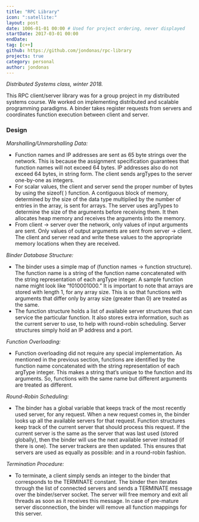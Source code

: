 ```yaml
---
title: "RPC Library"
icon: ":satellite:"
layout: post
date: 1006-01-01 00:00 # Used for project ordering, never displayed
startDate: 2017-03-01 00:00
endDate: 
tag: [c++]
github: https://github.com/jondonas/rpc-library
projects: true
category: personal
author: jondonas
---
```


*Distributed Systems class, winter 2018.*

This RPC client/server library was for a group project in my distributed systems course. We worked on implementing distributed and scalable programming paradigms. A binder takes register requests from servers and coordinates function execution between client and server.

### Design

*Marshalling/Unmarshalling Data:*  
* Function names and IP addresses are sent as 65 byte strings over the network. This is because the assignment specification guarantees that function names will not exceed 64 bytes. IP addresses also do not exceed 64 bytes, in string form. The client sends argTypes to the server one-by-one as integers.
* For scalar values, the client and server send the proper number of bytes by using the sizeof( ) function. A contiguous block of memory, determined by the size of the data type multiplied by the number of entries in the array, is sent for arrays. The server uses argTypes to determine the size of the arguments before receiving them. It then allocates heap memory and receives the arguments into the memory.  
* From client → server over the network, only values of input arguments are sent. Only values of output arguments are sent from server → client. The client and server read and write these values to the appropriate memory locations when they are received.

*Binder Database Structure:*  
* The binder uses a simple map of (function names → function structure). The function name is a string of the function name concatenated with the string representation of each argType integer. A sample function name might look like “f010001000.” It is important to note that arrays are stored with length 1, for any array size. This is so that functions with arguments that differ only by array size (greater than 0) are treated as the same.  
* The function structure holds a list of available server structures that can service the particular function. It also stores extra information, such as the current server to use, to help with round-robin scheduling. Server structures simply hold an IP address and a port.

*Function Overloading:*  
* Function overloading did not require any special implementation. As mentioned in the previous section, functions are identified by the function name concatenated with the string representation of each argType integer. This makes a string that’s unique to the function and its arguments. So, functions with the same name but different arguments are treated as different.

*Round-Robin Scheduling:*  
* The binder has a global variable that keeps track of the most recently used server, for any request. When a new request comes in, the binder looks up all the available servers for that request. Function structures keep track of the current server that should process this request. If the current server is the same as the server that was last used (stored globally), then the binder will use the next available server instead (if there is one). The server trackers are then updated. This ensures that servers are used as equally as possible: and in a round-robin fashion.

*Termination Procedure:*  
* To terminate, a client simply sends an integer to the binder that corresponds to the TERMINATE constant. The binder then iterates through the list of connected servers and sends a TERMINATE message over the binder/server socket. The server will free memory and exit all threads as soon as it receives this message. In case of pre-mature server disconnection, the binder will remove all function mappings for this server.
